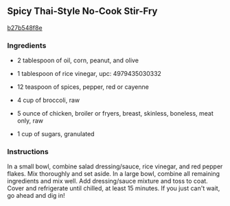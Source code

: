 ## Spicy Thai-Style No-Cook Stir-Fry

[b27b548f8e](http://www.food.com/recipe/spicy-thai-style-no-cook-stir-fry-509440)

### Ingredients

 - 2 tablespoon of oil, corn, peanut, and olive

 - 1 tablespoon of rice vinegar, upc: 4979435030332

 - 12 teaspoon of spices, pepper, red or cayenne

 - 4 cup of broccoli, raw

 - 5 ounce of chicken, broiler or fryers, breast, skinless, boneless, meat only, raw

 - 1 cup of sugars, granulated

### Instructions

In a small bowl, combine salad dressing/sauce, rice vinegar, and red pepper flakes. Mix thoroughly and set aside. In a large bowl, combine all remaining ingredients and mix well. Add dressing/sauce mixture and toss to coat. Cover and refrigerate until chilled, at least 15 minutes. If you just can't wait, go ahead and dig in!